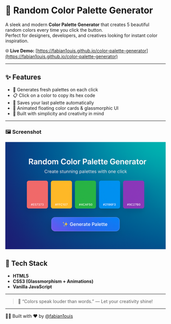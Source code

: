 # 🎨 Random Color Palette Generator

A sleek and modern **Color Palette Generator** that creates 5 beautiful random colors every time you click the button.  
Perfect for designers, developers, and creatives looking for instant color inspiration.  

🌐 **Live Demo:** [https://fabian1ouis.github.io/color-palette-generator](https://fabian1ouis.github.io/color-palette-generator)

---

## ✨ Features
- 🌈 Generates fresh palettes on each click  
- 📋 Click on a color to copy its hex code  
- 💾 Saves your last palette automatically  
- 💫 Animated floating color cards & glassmorphic UI  
- 🎨 Built with simplicity and creativity in mind  

---

### 🖼️ Screenshot

![ Preview](./public/colorsamples.png)

## 🧰 Tech Stack
- **HTML5**
- **CSS3 (Glassmorphism + Animations)**
- **Vanilla JavaScript**

---

> 💬 “Colors speak louder than words.” — Let your creativity shine!

---

👨‍💻 Built with ❤️ by [@fabian1ouis](https://github.com/fabian1ouis)
